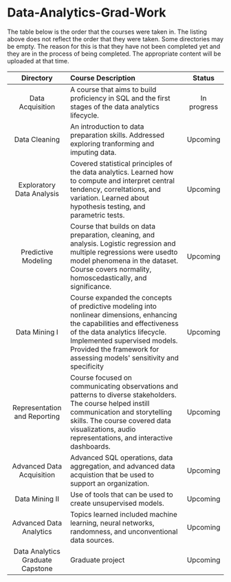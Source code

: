 # Data-Analytics-Grad-Work

The table below is the order that the courses were taken in.  The listing above does not reflect the order that they were taken.  Some directories may be empty.  The reason for this is that they have not been completed yet and they are in the process of being completed.  The appropriate content will be uploaded at that time.

**Directory**|**Course Description**| Status
|:-----:|:-----| :-----: |
Data Acquisition | A course that aims to build proficiency in SQL and the first stages of the data analytics lifecycle.| In progress
Data Cleaning |  An introduction  to data preparation skills.  Addressed exploring tranforming and imputing data.| Upcoming
Exploratory Data Analysis | Covered statistical principles of the data analytics.  Learned how to compute and interpret central tendency, correltations, and variation. Learned about hypothesis testing, and parametric tests. | Upcoming
Predictive Modeling| Course that builds on data preparation, cleaning, and analysis. Logistic regression and multiple regressions were usedto model phenomena in the dataset.  Course covers normality, homoscedastically, and significance.| Upcoming
Data Mining I | Course expanded the concepts of predictive modeling into nonlinear dimensions, enhancing the capabilities and effectiveness of the data analytics lifecycle. Implemented supervised models.  Provided the framework for assessing models' sensitivity and specificity | Upcoming
Representation and Reporting | Course focused  on communicating observations and patterns to diverse stakeholders. The course helped instill communication and storytelling skills. The course covered data visualizations, audio representations, and interactive dashboards.  | Upcoming
Advanced Data Acquisition | Advanced SQL operations, data aggregation, and advanced data acquistion that be used to support an organization. | Upcoming
Data Mining II | Use of tools that can be used to create unsupervised models. | Upcoming
Advanced Data Analytics | Topics learned included machine learning, neural networks, randomness, and unconventional data sources. | Upcoming
Data Analytics Graduate Capstone | Graduate project | Upcoming
